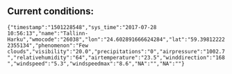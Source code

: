 ## Current conditions: 
 ``` {"timestamp":"1501228548","sys_time":"2017-07-28 10:56:13","name":"Tallinn-Harku","wmocode":"26038","lon":"24.602891666624284","lat":"59.398122222355134","phenomenon":"Few clouds","visibility":"20.0","precipitations":"0","airpressure":"1002.7","relativehumidity":"64","airtemperature":"23.5","winddirection":"168","windspeed":"5.3","windspeedmax":"8.6","NA":"","NA":""} ```
